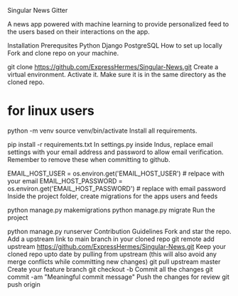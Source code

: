 Singular News
Gitter

A news app powered with machine learning to provide personalized feed to the users based on their interactions on the app.

Installation
Prerequsites
Python
Django
PostgreSQL
How to set up locally
Fork and clone repo on your machine.

git clone https://github.com/ExpressHermes/Singular-News.git
Create a virtual environment. Activate it. Make sure it is in the same directory as the cloned repo.

# for linux users
python -m venv <env-name>
source venv/bin/activate 
Install all requirements.

pip install -r requirements.txt
In settings.py inside Indus, replace email settings with your email address and password to allow email verification. Remember to remove these when committing to github.

EMAIL_HOST_USER = os.environ.get('EMAIL_HOST_USER') # relpace with your email
EMAIL_HOST_PASSWORD = os.environ.get('EMAIL_HOST_PASSWORD') # replace with email password
Inside the project folder, create migrations for the apps users and feeds

python manage.py makemigrations
python manage.py migrate
Run the project

python manage.py runserver
Contribution Guidelines
Fork and star the repo.
Add a upstream link to main branch in your cloned repo
git remote add upstream https://github.com/ExpressHermes/Singular-News.git
Keep your cloned repo upto date by pulling from upstream (this will also avoid any merge conflicts while committing new changes)
git pull upstream master
Create your feature branch
git checkout -b <feature-name>
Commit all the changes
git commit -am "Meaningful commit message"
Push the changes for review
git push origin <branch-name>
